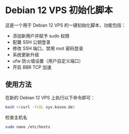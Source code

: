 # Debian 12 VPS 初始化脚本

这是一个用于 Debian 12 VPS 的一键初始化脚本，功能包括：

- 添加新用户并赋予 sudo 权限  
- 配置 SSH 公钥登录  
- 修改 SSH 端口，禁用 root 密码登录  
- 系统更新升级  
- ufw 防火墙设置（用户自定义端口）  
- 开启 BBR TCP 加速  

## 使用方法

在新的 Debian 12 VPS 上执行以下命令即可：

```bash
bash <(curl -fsSL sys.kosno.de)
```

检查主机名
```bash
sudo nano /etc/hosts
